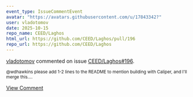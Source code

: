 ```yaml
---
event_type: IssueCommentEvent
avatar: "https://avatars.githubusercontent.com/u/17843342?"
user: vladotomov
date: 2025-10-15
repo_name: CEED/Laghos
html_url: https://github.com/CEED/Laghos/pull/196
repo_url: https://github.com/CEED/Laghos
---
```


<a href='https://github.com/vladotomov' target='_blank'>vladotomov</a> commented on issue <a href='https://github.com/CEED/Laghos/pull/196' target='_blank'>CEED/Laghos#196</a>.

<small>@wdhawkins please add 1-2 lines to the README to mention building with Caliper, and I'll merge this....</small>

<a href='https://github.com/CEED/Laghos/pull/196' target='_blank'>View Comment</a>